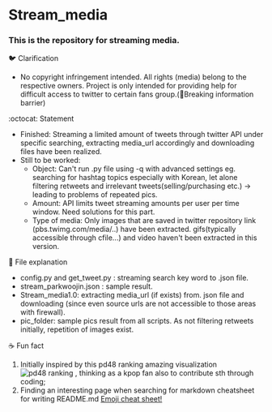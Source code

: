 # Stream_media
### This is the repository for streaming media.


:bird: Clarification
  - No copyright infringement intended. All rights (media) belong to the respective owners. Project is only intended for providing help for difficult access to twitter to certain fans group.(:star2:Breaking information barrier)


:octocat: Statement
  - Finished: Streaming a limited amount of tweets through twitter API under specific searching, extracting media_url accordingly and downloading files have been realized. 
  - Still to be worked: 
     - Object: Can't run .py file using -q with advanced settings eg. searching for hashtag topics especially with Korean, let alone filtering retweets and irrelevant tweets(selling/purchasing etc.) -> leading to problems of repeated pics.
     - Amount: API limits tweet streaming amounts per user per time window. Need solutions for this part.
     - Type of media: Only images that are saved in twitter repository link (pbs.twimg.com/media/..) have been extracted. gifs(typically accessible through cfile...) and video haven't been extracted in this version.


:pushpin: File explanation
   - config.py and get_tweet.py : streaming search key word to .json file.
   - stream_parkwoojin.json : sample result.
   - Stream_media1.0: extracting media_url (if exists) from. json file and downloading (since even source urls are not accessible to those areas with firewall).
   - pic_folder: sample pics result from all scripts. As not filtering retweets initially, repetition of images exist.


:coffee: Fun fact

1. Initially inspired by this pd48 ranking amazing visualization![pd48 ranking](https://github.com/ajyu124/p48ranking)
, thinking as a kpop fan also to contribute sth through coding;
2. Finding an interesting page when searching for markdown cheatsheet for writing README.md [Emoji cheat sheet!](https://www.webpagefx.com/tools/emoji-cheat-sheet/)
